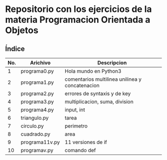 # Repositorio con los ejercicios de la materia Programacion Orientada a Objetos

## Índice 

|No.|Arichivo|Descripcion|
|--|--|--|
|1|programa0.py|Hola mundo en Python3|
|2|programa1.py|comentarios multilinea unilinea y concatenacion|
|3|programa2.py|errores de syntaxis y de key|
|4|programa3.py|multiplicacion, suma, division|
|5|programa4.py|input, int|
|6|triangulo.py|tarea|
|7|circulo.py|perimetro|
|8|cuadrado.py|area|
|9|programa11v.py|11 versiones de if|
|10|programav.py|comando def|